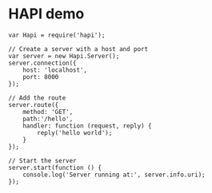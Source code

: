 # HAPI demo

    var Hapi = require('hapi');

    // Create a server with a host and port
    var server = new Hapi.Server();
    server.connection({ 
        host: 'localhost', 
        port: 8000 
    });

    // Add the route
    server.route({
        method: 'GET',
        path:'/hello', 
        handler: function (request, reply) {
            reply('hello world');
        }
    });

    // Start the server
    server.start(function () {
        console.log('Server running at:', server.info.uri);
    });